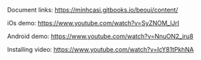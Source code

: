 Document links: https://minhcasi.gitbooks.io/beoui/content/

iOs demo: https://www.youtube.com/watch?v=SyZNOM_lJrI

Android demo: https://www.youtube.com/watch?v=NnuON2_iru8

Installing video: https://www.youtube.com/watch?v=IcY81tPkhNA
